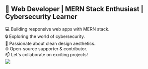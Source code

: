 ## 👋 Web Developer | MERN Stack Enthusiast | Cybersecurity Learner

💻 Building responsive web apps with MERN stack.<br>
🔒 Exploring the world of cybersecurity.<br>
🎨 Passionate about clean design aesthetics.<br>
🌐 Open-source supporter & contributor.<br>
📫 Let's collaborate on exciting projects!<br>
![](https://github-readme-stats.vercel.app/api/top-langs/?username=Rafiqul-jakir&theme=gotham&hide_border=false&include_all_commits=false&count_private=false&layout=compact)
